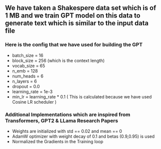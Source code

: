 ## We have taken a Shakespere data set which is of 1 MB and we train GPT model on this data to generate text which is similar to the input data file

### Here is the config that we have used for building the GPT

* batch_size = 16
* block_size = 256 (which is the context length)
* vocab_size = 65
* n_emb = 128
* num_heads = 6 
* n_layers = 6
* dropout = 0.0
* learning_rate = 1e-3 
* min_lr = learning_rate * 0.1 ( This is calculated because we have used Cosine LR scheduler )

### Additional Implementations which are inspired from Transformers, GPT2 & LLama Research Papers

* Weights are initialized with std == 0.02 and mean == 0
* AdamW optimizer with weight decay of 0.1 and betas (0.9,0.95) is used
* Normalized the Gradients in the Training loop 
